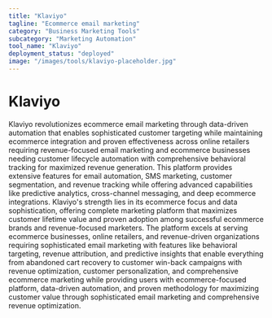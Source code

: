 ```yaml
---
title: "Klaviyo"
tagline: "Ecommerce email marketing"
category: "Business Marketing Tools"
subcategory: "Marketing Automation"
tool_name: "Klaviyo"
deployment_status: "deployed"
image: "/images/tools/klaviyo-placeholder.jpg"
---
```


# Klaviyo

Klaviyo revolutionizes ecommerce email marketing through data-driven automation that enables sophisticated customer targeting while maintaining ecommerce integration and proven effectiveness across online retailers requiring revenue-focused email marketing and ecommerce businesses needing customer lifecycle automation with comprehensive behavioral tracking for maximized revenue generation. This platform provides extensive features for email automation, SMS marketing, customer segmentation, and revenue tracking while offering advanced capabilities like predictive analytics, cross-channel messaging, and deep ecommerce integrations. Klaviyo's strength lies in its ecommerce focus and data sophistication, offering complete marketing platform that maximizes customer lifetime value and proven adoption among successful ecommerce brands and revenue-focused marketers. The platform excels at serving ecommerce businesses, online retailers, and revenue-driven organizations requiring sophisticated email marketing with features like behavioral targeting, revenue attribution, and predictive insights that enable everything from abandoned cart recovery to customer win-back campaigns with revenue optimization, customer personalization, and comprehensive ecommerce marketing while providing users with ecommerce-focused platform, data-driven automation, and proven methodology for maximizing customer value through sophisticated email marketing and comprehensive revenue optimization.